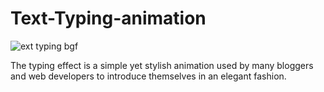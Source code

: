 # Text-Typing-animation
![ext typing bgf](https://github.com/AsmrWebCoding/Text-Typing-animation/assets/138141838/3cf2e594-fe36-4f90-8d18-65f0f0357c0f)

The typing effect is a simple yet stylish animation used by many bloggers and web developers to introduce themselves in an elegant fashion.
